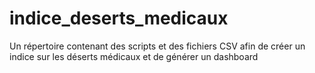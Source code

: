 # indice_deserts_medicaux
Un répertoire contenant des scripts et des fichiers CSV afin de créer un indice sur les déserts médicaux et de générer un dashboard
